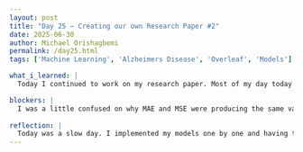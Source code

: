 ```yaml
---
layout: post
title: "Day 25 – Creating our own Research Paper #2"
date: 2025-06-30
author: Michael Orishagbemi
permalink: /day25.html
tags: ['Machine Learning', 'Alzheimers Disease', 'Overleaf', 'Models']

what_i_learned: |
  Today I continued to work on my research paper. Most of my day today was trying to successfully implement all the specified model methods (ELM, KNN, SVM, Decision Trees, Random Forest) into my dataset and evaluate the metrics for each model (Mean Absolute Error, Mean Squared Error, & Root Mean Square Error and its percentage difference) and how long each model took to be trained on the data. After inputting my results in Overleaf, I then tried to balance my data. Balancing is essentially making the values of our target features 50/50. Balancing helps prevent bias in models so that they don't end up favoring one class over another and they even improve performance by allowing a model to learn from all classes, leading to more accurate predictions. 

blockers: |
  I was a little confused on why MAE and MSE were producing the same values but I realize that's just how it works.
  
reflection: |
  Today was a slow day. I implemented my models one by one and having to go back and see which variable I assinged to which was a confusing and laborious process. While I wouldn't say it was a challenge per se and its implementation wasn't even neccesary to my assignment, I wasn't able to get a good decision tree visualization for my data since I wasn't sure what to put as the feature names and I didn't want to have to put every one of them in a list. Balancing my data was a bit confusing at first but I looked up some videos to get a better idea of how to go about things. I'm still not fully finished with my model implementation (I'm busy with Random Forest) but once I'm done I'll have to look at the research papers provided to us to properly tackle the literature part of my paper.
---
```

